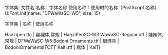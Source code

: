 字体集: 文件名            名称：字体名称      使用名称：使用时的名称（PostScript 名称）
                                                                        UIFont.init(name: "DFWaWaSC-W5", size: 15)



字体集                         |            名称            |               使用名称

Hanzipen.ttc                |       翩翩体,常规       |       HanziPenSC-W3 
WawaSC-Regular.otf     |       娃娃体,常规       |       DFWaWaSC-W5
Bodoni Ornaments.ttf   |           很漂亮         |        BodoniOrnamentsITCTT
Kaiti.ttf                       |         楷体                |       KaiTi